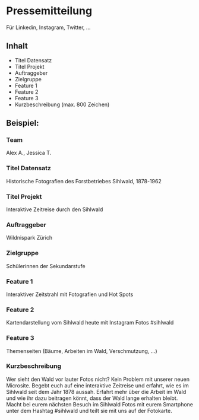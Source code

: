 # Pressemitteilung
Für Linkedin, Instagram, Twitter, …

## Inhalt

- Titel Datensatz
- Titel Projekt
- Auftraggeber
- Zielgruppe
- Feature 1
- Feature 2
- Feature 3
- Kurzbeschreibung (max. 800 Zeichen)

## Beispiel:

### Team
Alex A., Jessica T.

### Titel Datensatz
Historische Fotografien des Forstbetriebes Sihlwald, 1878-1962

### Titel Projekt
Interaktive Zeitreise durch den Sihlwald

### Auftraggeber 
Wildnispark Zürich

### Zielgruppe
Schülerinnen der Sekundarstufe

### Feature 1
Interaktiver Zeitstrahl mit Fotografien und Hot Spots

### Feature 2 
Kartendarstellung vom Sihlwald heute mit Instagram Fotos #sihlwald

### Feature 3
Themenseiten (Bäume, Arbeiten im Wald, Verschmutzung, …)

### Kurzbeschreibung
Wer sieht den Wald vor lauter Fotos nicht? Kein Problem mit unserer neuen Microsite. Begebt euch auf eine interaktive Zeitreise und erfahrt, wie es im Sihlwald seit dem Jahr 1878 aussah. Erfahrt mehr über die Arbeit im Wald und wie ihr dazu beitragen könnt, dass der Wald lange erhalten bleibt. Macht bei eurem nächsten Besuch im Sihlwald Fotos mit eurem Smartphone unter dem Hashtag #sihlwald und teilt sie mit uns auf der Fotokarte.

